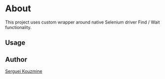 About
=====
This project uses custom wrapper around native Selenium driver Find / Wait functionality.

Usage
-----



Author
------
[Serguei Kouzmine](kouzmine_serguei@yahoo.com)


